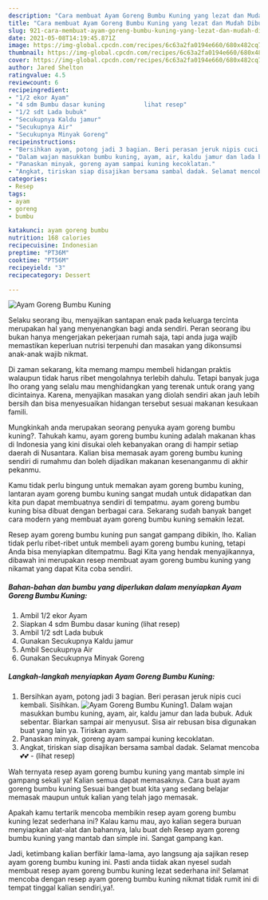 ```yaml
---
description: "Cara membuat Ayam Goreng Bumbu Kuning yang lezat dan Mudah Dibuat"
title: "Cara membuat Ayam Goreng Bumbu Kuning yang lezat dan Mudah Dibuat"
slug: 921-cara-membuat-ayam-goreng-bumbu-kuning-yang-lezat-dan-mudah-dibuat
date: 2021-05-08T14:19:45.871Z
image: https://img-global.cpcdn.com/recipes/6c63a2fa0194e660/680x482cq70/ayam-goreng-bumbu-kuning-foto-resep-utama.jpg
thumbnail: https://img-global.cpcdn.com/recipes/6c63a2fa0194e660/680x482cq70/ayam-goreng-bumbu-kuning-foto-resep-utama.jpg
cover: https://img-global.cpcdn.com/recipes/6c63a2fa0194e660/680x482cq70/ayam-goreng-bumbu-kuning-foto-resep-utama.jpg
author: Jared Shelton
ratingvalue: 4.5
reviewcount: 6
recipeingredient:
- "1/2 ekor Ayam"
- "4 sdm Bumbu dasar kuning           lihat resep"
- "1/2 sdt Lada bubuk"
- "Secukupnya Kaldu jamur"
- "Secukupnya Air"
- "Secukupnya Minyak Goreng"
recipeinstructions:
- "Bersihkan ayam, potong jadi 3 bagian. Beri perasan jeruk nipis cuci kembali. Sisihkan."
- "Dalam wajan masukkan bumbu kuning, ayam, air, kaldu jamur dan lada bubuk. Aduk sebentar. Biarkan sampai air menyusut. Sisa air rebusan bisa digunakan buat yang lain ya. Tiriskan ayam."
- "Panaskan minyak, goreng ayam sampai kuning kecoklatan."
- "Angkat, tiriskan siap disajikan bersama sambal dadak. Selamat mencoba💕💕           (lihat resep)"
categories:
- Resep
tags:
- ayam
- goreng
- bumbu

katakunci: ayam goreng bumbu 
nutrition: 168 calories
recipecuisine: Indonesian
preptime: "PT36M"
cooktime: "PT56M"
recipeyield: "3"
recipecategory: Dessert

---
```



![Ayam Goreng Bumbu Kuning](https://img-global.cpcdn.com/recipes/6c63a2fa0194e660/680x482cq70/ayam-goreng-bumbu-kuning-foto-resep-utama.jpg)

Selaku seorang ibu, menyajikan santapan enak pada keluarga tercinta merupakan hal yang menyenangkan bagi anda sendiri. Peran seorang ibu bukan hanya mengerjakan pekerjaan rumah saja, tapi anda juga wajib memastikan keperluan nutrisi terpenuhi dan masakan yang dikonsumsi anak-anak wajib nikmat.

Di zaman  sekarang, kita memang mampu membeli hidangan praktis walaupun tidak harus ribet mengolahnya terlebih dahulu. Tetapi banyak juga lho orang yang selalu mau menghidangkan yang terenak untuk orang yang dicintainya. Karena, menyajikan masakan yang diolah sendiri akan jauh lebih bersih dan bisa menyesuaikan hidangan tersebut sesuai makanan kesukaan famili. 



Mungkinkah anda merupakan seorang penyuka ayam goreng bumbu kuning?. Tahukah kamu, ayam goreng bumbu kuning adalah makanan khas di Indonesia yang kini disukai oleh kebanyakan orang di hampir setiap daerah di Nusantara. Kalian bisa memasak ayam goreng bumbu kuning sendiri di rumahmu dan boleh dijadikan makanan kesenanganmu di akhir pekanmu.

Kamu tidak perlu bingung untuk memakan ayam goreng bumbu kuning, lantaran ayam goreng bumbu kuning sangat mudah untuk didapatkan dan kita pun dapat membuatnya sendiri di tempatmu. ayam goreng bumbu kuning bisa dibuat dengan berbagai cara. Sekarang sudah banyak banget cara modern yang membuat ayam goreng bumbu kuning semakin lezat.

Resep ayam goreng bumbu kuning pun sangat gampang dibikin, lho. Kalian tidak perlu ribet-ribet untuk membeli ayam goreng bumbu kuning, tetapi Anda bisa menyiapkan ditempatmu. Bagi Kita yang hendak menyajikannya, dibawah ini merupakan resep membuat ayam goreng bumbu kuning yang nikamat yang dapat Kita coba sendiri.

<!--inarticleads1-->

##### Bahan-bahan dan bumbu yang diperlukan dalam menyiapkan Ayam Goreng Bumbu Kuning:

1. Ambil 1/2 ekor Ayam
1. Siapkan 4 sdm Bumbu dasar kuning           (lihat resep)
1. Ambil 1/2 sdt Lada bubuk
1. Gunakan Secukupnya Kaldu jamur
1. Ambil Secukupnya Air
1. Gunakan Secukupnya Minyak Goreng




<!--inarticleads2-->

##### Langkah-langkah menyiapkan Ayam Goreng Bumbu Kuning:

1. Bersihkan ayam, potong jadi 3 bagian. Beri perasan jeruk nipis cuci kembali. Sisihkan.
<img src="https://img-global.cpcdn.com/steps/f54ad2de499e2298/160x128cq70/ayam-goreng-bumbu-kuning-langkah-memasak-1-foto.jpg" alt="Ayam Goreng Bumbu Kuning">1. Dalam wajan masukkan bumbu kuning, ayam, air, kaldu jamur dan lada bubuk. Aduk sebentar. Biarkan sampai air menyusut. Sisa air rebusan bisa digunakan buat yang lain ya. Tiriskan ayam.
1. Panaskan minyak, goreng ayam sampai kuning kecoklatan.
1. Angkat, tiriskan siap disajikan bersama sambal dadak. Selamat mencoba💕💕 -           (lihat resep)




Wah ternyata resep ayam goreng bumbu kuning yang mantab simple ini gampang sekali ya! Kalian semua dapat memasaknya. Cara buat ayam goreng bumbu kuning Sesuai banget buat kita yang sedang belajar memasak maupun untuk kalian yang telah jago memasak.

Apakah kamu tertarik mencoba membikin resep ayam goreng bumbu kuning lezat sederhana ini? Kalau kamu mau, ayo kalian segera buruan menyiapkan alat-alat dan bahannya, lalu buat deh Resep ayam goreng bumbu kuning yang mantab dan simple ini. Sangat gampang kan. 

Jadi, ketimbang kalian berfikir lama-lama, ayo langsung aja sajikan resep ayam goreng bumbu kuning ini. Pasti anda tiidak akan nyesel sudah membuat resep ayam goreng bumbu kuning lezat sederhana ini! Selamat mencoba dengan resep ayam goreng bumbu kuning nikmat tidak rumit ini di tempat tinggal kalian sendiri,ya!.

